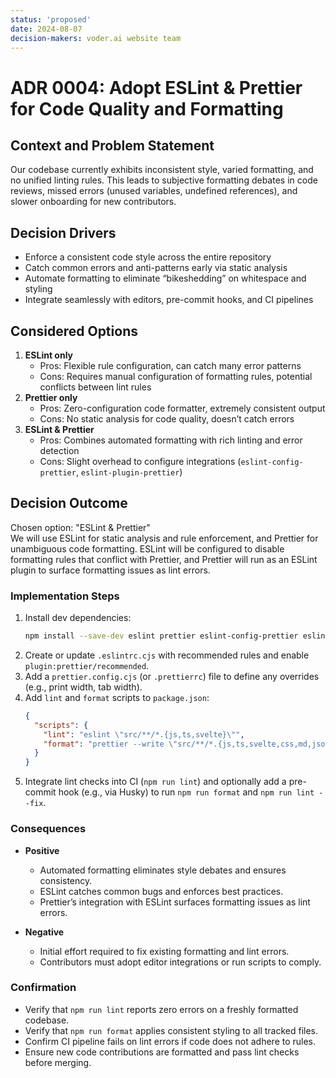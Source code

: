 ```yaml
---
status: 'proposed'
date: 2024-08-07
decision-makers: voder.ai website team
---
```


# ADR 0004: Adopt ESLint & Prettier for Code Quality and Formatting

## Context and Problem Statement

Our codebase currently exhibits inconsistent style, varied formatting, and no unified linting rules. This leads to subjective formatting debates in code reviews, missed errors (unused variables, undefined references), and slower onboarding for new contributors.

## Decision Drivers

- Enforce a consistent code style across the entire repository
- Catch common errors and anti-patterns early via static analysis
- Automate formatting to eliminate “bikeshedding” on whitespace and styling
- Integrate seamlessly with editors, pre-commit hooks, and CI pipelines

## Considered Options

1. **ESLint only**
   - Pros: Flexible rule configuration, can catch many error patterns
   - Cons: Requires manual configuration of formatting rules, potential conflicts between lint rules
2. **Prettier only**
   - Pros: Zero-configuration code formatter, extremely consistent output
   - Cons: No static analysis for code quality, doesn’t catch errors
3. **ESLint & Prettier**
   - Pros: Combines automated formatting with rich linting and error detection
   - Cons: Slight overhead to configure integrations (`eslint-config-prettier`, `eslint-plugin-prettier`)

## Decision Outcome

Chosen option: "ESLint & Prettier"  
We will use ESLint for static analysis and rule enforcement, and Prettier for unambiguous code formatting. ESLint will be configured to disable formatting rules that conflict with Prettier, and Prettier will run as an ESLint plugin to surface formatting issues as lint errors.

### Implementation Steps

1. Install dev dependencies:
   ```bash
   npm install --save-dev eslint prettier eslint-config-prettier eslint-plugin-prettier
   ```
2. Create or update `.eslintrc.cjs` with recommended rules and enable `plugin:prettier/recommended`.
3. Add a `prettier.config.cjs` (or `.prettierrc`) file to define any overrides (e.g., print width, tab width).
4. Add `lint` and `format` scripts to `package.json`:
   ```json
   {
     "scripts": {
       "lint": "eslint \"src/**/*.{js,ts,svelte}\"",
       "format": "prettier --write \"src/**/*.{js,ts,svelte,css,md,json}\""
     }
   }
   ```
5. Integrate lint checks into CI (`npm run lint`) and optionally add a pre-commit hook (e.g., via Husky) to run `npm run format` and `npm run lint --fix`.

### Consequences

- **Positive**
  - Automated formatting eliminates style debates and ensures consistency.
  - ESLint catches common bugs and enforces best practices.
  - Prettier’s integration with ESLint surfaces formatting issues as lint errors.

- **Negative**
  - Initial effort required to fix existing formatting and lint errors.
  - Contributors must adopt editor integrations or run scripts to comply.

### Confirmation

- Verify that `npm run lint` reports zero errors on a freshly formatted codebase.
- Verify that `npm run format` applies consistent styling to all tracked files.
- Confirm CI pipeline fails on lint errors if code does not adhere to rules.
- Ensure new code contributions are formatted and pass lint checks before merging.
